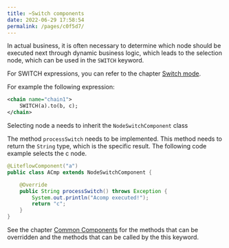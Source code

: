 ```yaml
---
title: ✂️Switch components
date: 2022-06-29 17:58:54
permalink: /pages/c0f5d7/
---
```


In actual business, it is often necessary to determine which node should be executed next through dynamic business logic, which leads to the selection node, which can be used in the `SWITCH` keyword.

For SWITCH expressions, you can refer to the chapter [Switch mode](/pages/d90483/).

For example the following expression:
```xml
<chain name="chain1">
    SWITCH(a).to(b, c);
</chain>
```

Selecting node a needs to inherit the `NodeSwitchComponent` class

The method `processSwitch` needs to be implemented. This method needs to return the `String` type, which is the specific result. The following code example selects the c node.

```java
@LiteflowComponent("a")
public class ACmp extends NodeSwitchComponent {

    @Override
    public String processSwitch() throws Exception {
        System.out.println("Acomp executed!");
        return "c";
    }
}
```

See the chapter [Common Components](/pages/8486fb/) for the methods that can be overridden and the methods that can be called by the this keyword.